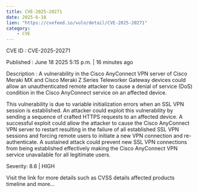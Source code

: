 ```yaml
---
title: CVE-2025-20271
date: 2025-6-18
lien: "https://cvefeed.io/vuln/detail/CVE-2025-20271"
category:
    - CVE
---
```


CVE ID : CVE-2025-20271

Published :  June 18
2025
5:15 p.m. | 16 minutes ago

Description : A vulnerability in the Cisco AnyConnect VPN server of Cisco Meraki MX and Cisco Meraki Z Series Teleworker Gateway devices could allow an unauthenticated
remote attacker to cause a denial of service (DoS) condition in the Cisco AnyConnect service on an affected device.

This vulnerability is due to variable initialization errors when an SSL VPN session is established. An attacker could exploit this vulnerability by sending a sequence of crafted HTTPS requests to an affected device. A successful exploit could allow the attacker to cause the Cisco AnyConnect VPN server to restart
resulting in the failure of all established SSL VPN sessions and forcing remote users to initiate a new VPN connection and re-authenticate. A sustained attack could prevent new SSL VPN connections from being established
effectively making the Cisco AnyConnect VPN service unavailable for all legitimate users.

Severity: 8.6 | HIGH

Visit the link for more details
such as CVSS details
affected products
timeline
and more...
